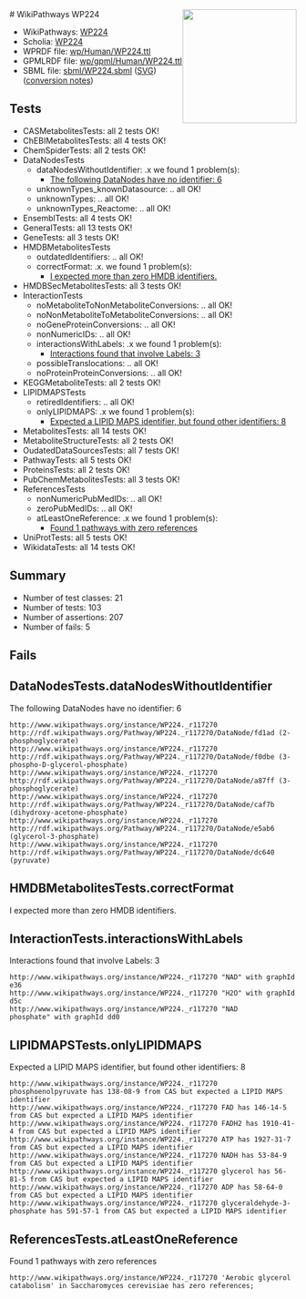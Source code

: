 <img style="float: right; width: 200px" src="../logo.png" />
# WikiPathways WP224

* WikiPathways: [WP224](https://identifiers.org/wikipathways:WP224)
* Scholia: [WP224](https://scholia.toolforge.org/wikipathways/WP224)
* WPRDF file: [wp/Human/WP224.ttl](../wp/Human/WP224.ttl)
* GPMLRDF file: [wp/gpml/Human/WP224.ttl](../wp/gpml/Human/WP224.ttl)
* SBML file: [sbml/WP224.sbml](../sbml/WP224.sbml) ([SVG](../sbml/WP224.svg)) ([conversion notes](../sbml/WP224.txt))

## Tests
* CASMetabolitesTests: all 2 tests OK!
* ChEBIMetabolitesTests: all 4 tests OK!
* ChemSpiderTests: all 2 tests OK!
* DataNodesTests
    * dataNodesWithoutIdentifier: .x we found 1 problem(s):
        * [The following DataNodes have no identifier: 6](#d2d32fa5)
    * unknownTypes_knownDatasource: .. all OK!
    * unknownTypes: .. all OK!
    * unknownTypes_Reactome: .. all OK!
* EnsemblTests: all 4 tests OK!
* GeneralTests: all 13 tests OK!
* GeneTests: all 3 tests OK!
* HMDBMetabolitesTests
    * outdatedIdentifiers: .. all OK!
    * correctFormat: .x. we found 1 problem(s):
        * [I expected more than zero HMDB identifiers.](#ad154c1e)
* HMDBSecMetabolitesTests: all 3 tests OK!
* InteractionTests
    * noMetaboliteToNonMetaboliteConversions: .. all OK!
    * noNonMetaboliteToMetaboliteConversions: .. all OK!
    * noGeneProteinConversions: .. all OK!
    * nonNumericIDs: .. all OK!
    * interactionsWithLabels: .x we found 1 problem(s):
        * [Interactions found that involve Labels: 3](#630d267a)
    * possibleTranslocations: .. all OK!
    * noProteinProteinConversions: .. all OK!
* KEGGMetaboliteTests: all 2 tests OK!
* LIPIDMAPSTests
    * retiredIdentifiers: .. all OK!
    * onlyLIPIDMAPS: .x we found 1 problem(s):
        * [Expected a LIPID MAPS identifier, but found other identifiers: 8](#48cc60bf)
* MetabolitesTests: all 14 tests OK!
* MetaboliteStructureTests: all 2 tests OK!
* OudatedDataSourcesTests: all 7 tests OK!
* PathwayTests: all 5 tests OK!
* ProteinsTests: all 2 tests OK!
* PubChemMetabolitesTests: all 3 tests OK!
* ReferencesTests
    * nonNumericPubMedIDs: .. all OK!
    * zeroPubMedIDs: .. all OK!
    * atLeastOneReference: .x we found 1 problem(s):
        * [Found 1 pathways with zero references](#35eb778e)
* UniProtTests: all 5 tests OK!
* WikidataTests: all 14 tests OK!


## Summary

* Number of test classes: 21
* Number of tests: 103
* Number of assertions: 207
* Number of fails: 5

## Fails

<a name="d2d32fa5" />

## DataNodesTests.dataNodesWithoutIdentifier

The following DataNodes have no identifier: 6
```
http://www.wikipathways.org/instance/WP224._r117270 http://rdf.wikipathways.org/Pathway/WP224._r117270/DataNode/fd1ad (2-phosphoglycerate)
http://www.wikipathways.org/instance/WP224._r117270 http://rdf.wikipathways.org/Pathway/WP224._r117270/DataNode/f0dbe (3-phospho-D-glycerol-phosphate)
http://www.wikipathways.org/instance/WP224._r117270 http://rdf.wikipathways.org/Pathway/WP224._r117270/DataNode/a87ff (3-phosphoglycerate)
http://www.wikipathways.org/instance/WP224._r117270 http://rdf.wikipathways.org/Pathway/WP224._r117270/DataNode/caf7b (dihydroxy-acetone-phosphate)
http://www.wikipathways.org/instance/WP224._r117270 http://rdf.wikipathways.org/Pathway/WP224._r117270/DataNode/e5ab6 (glycerol-3-phosphate)
http://www.wikipathways.org/instance/WP224._r117270 http://rdf.wikipathways.org/Pathway/WP224._r117270/DataNode/dc640 (pyruvate)
```

<a name="ad154c1e" />

## HMDBMetabolitesTests.correctFormat

I expected more than zero HMDB identifiers.
<a name="630d267a" />

## InteractionTests.interactionsWithLabels

Interactions found that involve Labels: 3
```
http://www.wikipathways.org/instance/WP224._r117270 "NAD" with graphId e36
http://www.wikipathways.org/instance/WP224._r117270 "H2O" with graphId d5c
http://www.wikipathways.org/instance/WP224._r117270 "NAD
phosphate" with graphId dd0
```

<a name="48cc60bf" />

## LIPIDMAPSTests.onlyLIPIDMAPS

Expected a LIPID MAPS identifier, but found other identifiers: 8
```
http://www.wikipathways.org/instance/WP224._r117270 phosphoenolpyruvate has 138-08-9 from CAS but expected a LIPID MAPS identifier
http://www.wikipathways.org/instance/WP224._r117270 FAD has 146-14-5 from CAS but expected a LIPID MAPS identifier
http://www.wikipathways.org/instance/WP224._r117270 FADH2 has 1910-41-4 from CAS but expected a LIPID MAPS identifier
http://www.wikipathways.org/instance/WP224._r117270 ATP has 1927-31-7 from CAS but expected a LIPID MAPS identifier
http://www.wikipathways.org/instance/WP224._r117270 NADH has 53-84-9 from CAS but expected a LIPID MAPS identifier
http://www.wikipathways.org/instance/WP224._r117270 glycerol has 56-81-5 from CAS but expected a LIPID MAPS identifier
http://www.wikipathways.org/instance/WP224._r117270 ADP has 58-64-0 from CAS but expected a LIPID MAPS identifier
http://www.wikipathways.org/instance/WP224._r117270 glyceraldehyde-3-phosphate has 591-57-1 from CAS but expected a LIPID MAPS identifier
```

<a name="35eb778e" />

## ReferencesTests.atLeastOneReference

Found 1 pathways with zero references
```
http://www.wikipathways.org/instance/WP224._r117270 'Aerobic glycerol catabolism' in Saccharomyces cerevisiae has zero references; 
```

